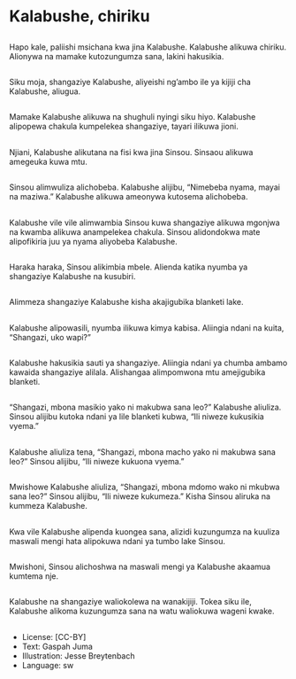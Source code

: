 # Kalabushe, chiriku

##
Hapo kale, paliishi msichana
kwa jina Kalabushe.
Kalabushe alikuwa chiriku.
Alionywa na mamake
kutozungumza sana, lakini
hakusikia.


##
Siku moja, shangaziye
Kalabushe, aliyeishi ng’ambo ile
ya kijiji cha Kalabushe, aliugua.


##
Mamake Kalabushe alikuwa na
shughuli nyingi siku hiyo.
Kalabushe alipopewa chakula
kumpelekea shangaziye, tayari
ilikuwa jioni.


##
Njiani, Kalabushe alikutana na
fisi kwa jina Sinsou.
Sinsaou alikuwa amegeuka
kuwa mtu.


##
Sinsou alimwuliza alichobeba.
Kalabushe alijibu, “Nimebeba
nyama, mayai na maziwa.”
Kalabushe alikuwa ameonywa
kutosema alichobeba.


##
Kalabushe vile vile alimwambia
Sinsou kuwa shangaziye
alikuwa mgonjwa na kwamba
alikuwa anampelekea chakula.
Sinsou alidondokwa mate
alipofikiria juu ya nyama
aliyobeba Kalabushe.


##
Haraka haraka, Sinsou alikimbia
mbele.
Alienda katika nyumba ya
shangaziye Kalabushe na
kusubiri.


##
Alimmeza shangaziye
Kalabushe kisha akajigubika
blanketi lake.


##
Kalabushe alipowasili, nyumba
ilikuwa kimya kabisa.
Aliingia ndani na kuita,
“Shangazi, uko wapi?”


##
Kalabushe hakusikia sauti ya
shangaziye.
Aliingia ndani ya chumba
ambamo kawaida shangaziye
alilala.
Alishangaa alimpomwona mtu
amejigubika blanketi.


##
“Shangazi, mbona masikio yako
ni makubwa sana leo?”
Kalabushe aliuliza.
Sinsou alijibu kutoka ndani ya
lile blanketi kubwa, “Ili niweze
kukusikia vyema.”


##
Kalabushe aliuliza tena,
“Shangazi, mbona macho yako
ni makubwa sana leo?”
Sinsou alijibu, “Ili niweze
kukuona vyema.”


##
Mwishowe Kalabushe aliuliza,
“Shangazi, mbona mdomo wako
ni mkubwa sana leo?”
Sinsou alijibu, “Ili niweze
kukumeza.”
Kisha Sinsou aliruka na
kummeza Kalabushe.


##
Kwa vile Kalabushe alipenda
kuongea sana, alizidi
kuzungumza na kuuliza maswali
mengi hata alipokuwa ndani ya
tumbo lake Sinsou.


##
Mwishoni, Sinsou alichoshwa na
maswali mengi ya Kalabushe
akaamua kumtema nje.


##
Kalabushe na shangaziye
waliokolewa na wanakijiji.
Tokea siku ile, Kalabushe
alikoma kuzungumza sana na
watu waliokuwa wageni kwake.


##
* License: [CC-BY]
* Text: Gaspah Juma
* Illustration: Jesse Breytenbach
* Language: sw
